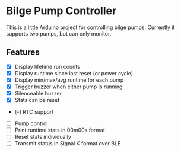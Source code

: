 # Bilge Pump Controller

This is a little Arduino project for controlling bilge pumps. Currently it supports two pumps, but can only monitor.

## Features

- [x] Display lifetime run counts
- [x] Display runtime since last reset (or power cycle)
- [x] Display min/max/avg runtime for each pump
- [x] Trigger buzzer when either pump is running
- [x] Silenceable buzzer
- [x] Stats can be reset
- [-] RTC support
- [ ] Pump control
- [ ] Print runtime stats in 00m00s format
- [ ] Reset stats individually
- [ ] Transmit status in Signal K format over BLE
